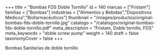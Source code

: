 +++
title = "Bombas FDS Doble Tornillo"
id = 140
marcas = ["Fristam"]
familias = ["Bombas"]
industrias = ["Alimentos y Bebidas","Dispositivos Médicos","Biofarmacéuticos"]
thumbnail = "/images/productos/original-bombas-fds-doble-tornillo.jpg"
catalogo = "/catalogos/original-bombas-fds-doble-tornillo.pdf"
meta_description = "Fristam, Doble tornillo, FDS"
meta_keywords = "doble screw pump"
weight = 140
draft = false
taxonomyCover = false
+++
<p>Bombas Sanitarias de doble tornillo</p>